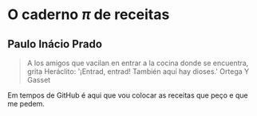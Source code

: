 # O caderno $\pi$ de receitas
## Paulo Inácio Prado
>A los amigos que vacilan en entrar a la cocina donde se encuentra, grita Heráclito:
> '¡Entrad, entrad! También aquí hay dioses.'
> Ortega Y Gasset

Em tempos de GitHub é aqui que vou colocar as receitas que peço e que me pedem.
